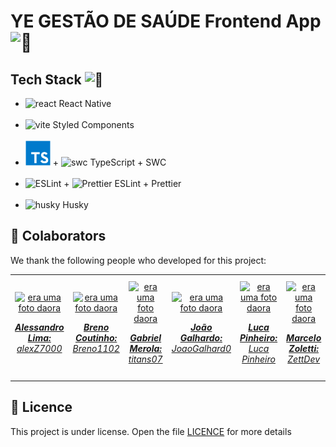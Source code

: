 # YE GESTÃO DE SAÚDE Frontend App <picture><source srcset="https://fonts.gstatic.com/s/e/notoemoji/latest/1f48e/512.webp" type="image/webp"><img src="https://fonts.gstatic.com/s/e/notoemoji/latest/1f48e/512.gif" alt="💎" width="32" height="32"></picture>

## Tech Stack <picture><source srcset="https://fonts.gstatic.com/s/e/notoemoji/latest/1f9be/512.webp" type="image/webp"><img src="https://fonts.gstatic.com/s/e/notoemoji/latest/1f9be/512.gif" alt="🦾" width="32" height="32"></picture>

<ul>
  <li>
    <img src="https://www.onu.ro/wp/wp-content/uploads/2020/03/react-native-logo-768x890.png" alt="react" width="40" />  React Native
  </li>
  <br>
  <li>
    <img src="https://github.com/Titans07/YE_GestaoDeSaude_Front/assets/78627928/92b8afd8-e2a5-4ab4-83ef-cda55dbb2ca9" alt="vite" width="40" height="40"/> Styled Components
  </li>
  <br>
  <li>
    <img src="https://raw.githubusercontent.com/devicons/devicon/master/icons/typescript/typescript-original.svg" alt="typescript" width="40" height="40"/> + <img src="https://swc.rs/logo.png" alt="swc" width="80" height="40"/> TypeScript + SWC
  </li>
  <br>
  <li>
    <img src="https://external-content.duckduckgo.com/iu/?u=https%3A%2F%2Fmiguelmachado.dev%2Fassets%2Fimg%2F1_3adbbrn3gotbz72xqfo96g.png&f=1&nofb=1&ipt=815bdc1a92129a989194fc10b59209968b7cb74bd6273ab809a219462fffe4e8&ipo=images" alt="ESLint" width="80" height="40"/> +  <img src="https://prettier.io/icon.png" alt="Prettier" width="40" height="40"/> ESLint + Prettier
  </li>
  <br>
  <li>
    <img src="https://github.com/alexZ7000/Aplicativo-C.A-Frontend/assets/78627928/aae943d6-98e3-4b75-821e-0fdcedc68be3" alt="husky" width="90" height="40"> Husky
  </li>
</ul>

## 🤝 Colaborators

We thank the following people who developed for this project:

<table>
  <tr>
    <td align="center">
      <a href="#">
        <img src="https://avatars.githubusercontent.com/u/78627928?v=4" width="100px;" alt="era uma foto daora"/><br>
        <sub>
          <p><b><i>Alessandro Lima:</i></b> <a href="https://github.com/alexZ7000"><i>alexZ7000</i></a></p>
        </sub>
      </a>
    </td>
    <td align="center">
      <a href="#">
        <img src="https://avatars.githubusercontent.com/u/135128962?v=4" width="100px;" alt="era uma foto daora"/><br>
        <sub>
          <p><b><i>Breno Coutinho:</i></b> <a href="https://github.com/Breno1101"><i>Breno1102</i></a></p>
        </sub>
      </a>
    </td>
    <td align="center">
      <a href="#">
        <img src="https://avatars.githubusercontent.com/u/89361851?v=4" width="100px;" alt="era uma foto daora"/><br>
        <sub>
          <p><b><i>Gabriel Merola:</i></b> <a href="https://github.com/titans07"><i>titans07</i></a></p>
        </sub>
      </a>
    </td>
    <td align="center">
      <a href="#">
        <img src="https://avatars.githubusercontent.com/u/133998521?v=4" width="100px;" alt="era uma foto daora"/><br>
        <sub>
          <p><b><i>João Galhardo:</i></b> <a href="https://github.com/JoaoGalhard0"><i>JoaoGalhard0</i></a></p>
        </sub>
      </a>
    </td>
    <td align="center">
      <a href="#">
        <img src="https://avatars.githubusercontent.com/u/133619664?v=4" width="100px;" alt="era uma foto daora"/><br>
        <sub>
          <p><b><i>Luca Pinheiro:</i></b> <a href="https://github.com/LucaPinheiro"><i>Luca Pinheiro</i></a></p>
        </sub>
      </a>
    </td>
    <td align="center">
      <a href="#">
        <img src="https://avatars.githubusercontent.com/u/131803879?v=4" width="100px;" alt="era uma foto daora"/><br>
        <sub>
          <p><b><i>Marcelo Zoletti:</i></b> <a href="https://github.com/ZettDev"><i>ZettDev</i></a></p>
        </sub>
      </a>
    </td>
    <td align="center">
      <a href="#">
        <img src="https://avatars.githubusercontent.com/u/135085977?v=4" width="100px;" alt="era uma foto daora"/><br>
        <sub>
          <p><b><i>Yuri Drapack:</i></b> <a href="https://github.com/YuriDrapack"><i>Yuri Drapack</i></a></p>
        </sub>
      </a>
    </td>
    <td align="center">
      <a href="#">
        <img src="https://avatars.githubusercontent.com/u/125588055?v=4" width="100px;" alt="era uma foto daora"/><br>
        <sub>
          <p><b><i>Lucca Oliveira:</i></b> <a href="https://github.com/luckfero"><i>Lucca Oliveira</i></a></p>
        </sub>
      </a>
    </td>
  </tr>
</table>

## 📝 Licence

This project is under license. Open the file [LICENCE](LICENSE.md) for more
details
